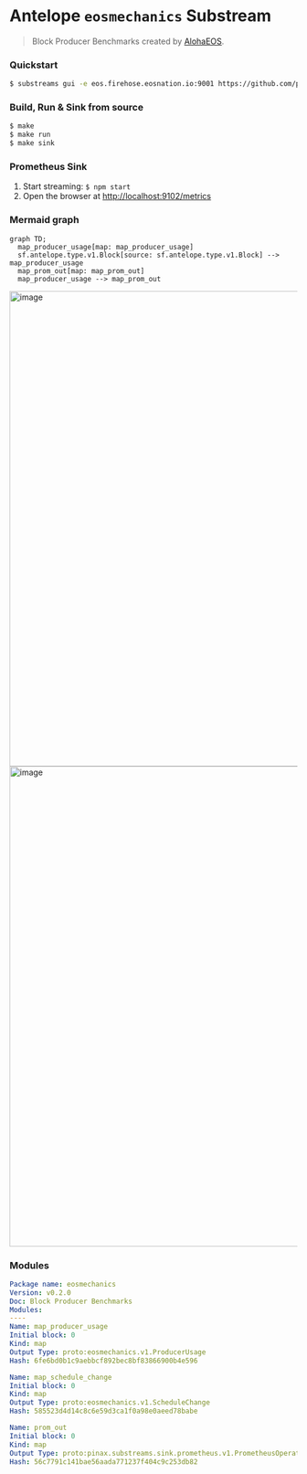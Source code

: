 # Antelope `eosmechanics` Substream

> Block Producer Benchmarks created by [AlohaEOS](https://www.alohaeos.com/tools/benchmarks).

### Quickstart

```bash
$ substreams gui -e eos.firehose.eosnation.io:9001 https://github.com/pinax-network/substreams/releases/download/eosmechanics-v0.2.0/eosmechanics-v0.2.0.spkg map_producer_usage -s 292103130 -t +100000
```

### Build, Run & Sink from source

```bash
$ make
$ make run
$ make sink
```

### **Prometheus** Sink

1. Start streaming: `$ npm start`
2. Open the browser at [http://localhost:9102/metrics](http://localhost:9102/metrics)

### Mermaid graph

```mermaid
graph TD;
  map_producer_usage[map: map_producer_usage]
  sf.antelope.type.v1.Block[source: sf.antelope.type.v1.Block] --> map_producer_usage
  map_prom_out[map: map_prom_out]
  map_producer_usage --> map_prom_out
```

<img width="832" alt="image" src="https://user-images.githubusercontent.com/550895/216176638-cea94a43-f95e-4eb6-ae00-527a2cb02ab7.png">

<img width="841" alt="image" src="https://user-images.githubusercontent.com/550895/216177257-6dab708d-870f-4296-9d72-456e6b2f2b77.png">

### Modules

```yaml
Package name: eosmechanics
Version: v0.2.0
Doc: Block Producer Benchmarks
Modules:
----
Name: map_producer_usage
Initial block: 0
Kind: map
Output Type: proto:eosmechanics.v1.ProducerUsage
Hash: 6fe6bd0b1c9aebbcf892bec8bf83866900b4e596

Name: map_schedule_change
Initial block: 0
Kind: map
Output Type: proto:eosmechanics.v1.ScheduleChange
Hash: 585523d4d14c8c6e59d3ca1f0a98e0aeed78babe

Name: prom_out
Initial block: 0
Kind: map
Output Type: proto:pinax.substreams.sink.prometheus.v1.PrometheusOperations
Hash: 56c7791c141bae56aada771237f404c9c253db82
```